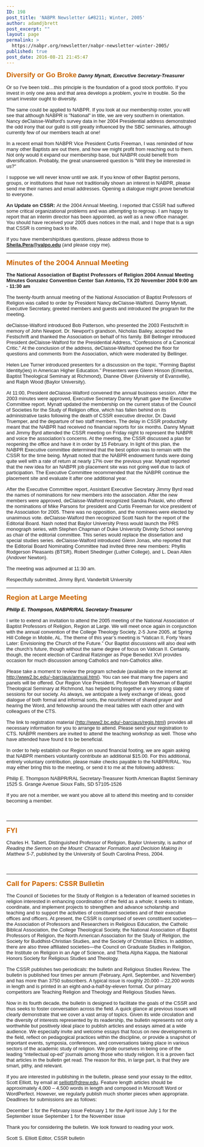```yaml
---
ID: 198
post_title: 'NABPR Newsletter &#8211; Winter, 2005'
author: adamdjbrett
post_excerpt: ""
layout: page
permalink: >
  https://nabpr.org/newsletter/nabpr-newsletter-winter-2005/
published: true
post_date: 2016-08-21 21:45:47
---
```

<span style="color: #cc6600; font-size: large;"><b><span style="font-family: Tahoma, Arial, 'Microsoft Sans Serif', 'Times New Roman';">Diversify or Go Broke</span></b></span><b></b><span style="font-family: Tahoma, Arial, 'Microsoft Sans Serif', 'Times New Roman';">
</span>
<em><strong><span style="font-family: Arial, Helvetica, sans-serif; font-size: small;">Danny Mynatt, Executive Secretary-Treasurer</span></strong></em>

<span style="font-family: Arial, Helvetica, sans-serif; font-size: small;">Or so I've been told…this principle is the foundation of a good stock portfolio. If you invest in only one area and that area develops a problem, you're in trouble. So the smart investor ought to diversity.</span>

<span style="font-family: Arial, Helvetica, sans-serif; font-size: small;">The same could be applied to NABPR. If you look at our membership roster, you will see that although NABPR is "National" in title, we are very southern in orientation. Nancy deClaisse-Walford's survey data in her 2004 Presidential address demonstrated the odd irony that our guild is still greatly influenced by the SBC seminaries, although currently few of our members teach at one!</span>

<span style="font-family: Arial, Helvetica, sans-serif; font-size: small;">In a recent email from NABPR Vice President Curtis Freeman, I was reminded of how many other Baptists are out there, and how we might profit from reaching out to them. Not only would it expand our membership base, but NABPR could benefit from diversification. Probably, the great unanswered question is "Will they be interested in us?"</span>

<span style="font-family: Arial, Helvetica, sans-serif; font-size: small;">I suppose we will never know until we ask. If you know of other Baptist persons, groups, or institutions that have not traditionally shown an interest in NABPR, please send me their names and email addresses. Opening a dialogue might prove beneficial to everyone.</span>

<span style="font-family: Arial, Helvetica, sans-serif; font-size: small;"><strong>An Update on CSSR:
</strong>At the 2004 Annual Meeting, I reported that CSSR had suffered some critical organizational problems and was attempting to regroup. I am happy to report that an interim director has been appointed, as well as a new office manager. You should have received your 2005 dues notices in the mail, and I hope that is a sign that CSSR is coming back to life.</span>

<span style="font-family: Arial, Helvetica, sans-serif; font-size: small;">If you have membership/dues questions, please address those to <strong>Sheila.Pera@valpo.edu </strong>(and please copy me).</span>

<hr />

<span style="color: #cc6600; font-size: large;"><strong>Minutes of the 2004 Annual Meeting</strong></span>

<p align="left"><strong><span style="font-family: Arial, Helvetica, sans-serif; font-size: small;">The National Association of Baptist Professors of Religion
2004 Annual Meeting Minutes
Gonzalez Convention Center
San Antonio, TX
20 November 2004
9:00 am - 11:30 am</span></strong></p>

<span style="font-family: Arial, Helvetica, sans-serif; font-size: small;">The twenty-fourth annual meeting of the National Association of Baptist Professors of Religion was called to order by President Nancy deClaisse-Walford. Danny Mynatt, Executive Secretary, greeted members and guests and introduced the program for the meeting.</span>

<span style="font-family: Arial, Helvetica, sans-serif; font-size: small;">deClaisse-Walford introduced Bob Patterson, who presented the 2003 Festschrift in memory of John Newport. Dr. Newport’s grandson, Nicholas Bailey, accepted the Festschrift and thanked the Association on behalf of his family. Bill Bellinger introduced President deClaisse-Walford for the Presidential Address, “Confessions of a Canonical Critic.” At the conclusion of the address, deClaisse-Walford opened the floor for questions and comments from the Association, which were moderated by Bellinger.</span>

<span style="font-family: Arial, Helvetica, sans-serif; font-size: small;">Helen Lee Turner introduced presenters for a discussion on the topic, “Forming Baptist Identity(ies) in American Higher Education.” Presenters were Glenn Hinson (Emeritus, Baptist Theological Seminary at Richmond), Dianne Oliver (University of Evansville), and Ralph Wood (Baylor University).</span>

<span style="font-family: Arial, Helvetica, sans-serif; font-size: small;">At 11:00, President deClaisse-Walford convened the annual business session. After the 2003 minutes were approved, Executive Secretary Danny Mynatt gave the Executive Committee report. Mynatt updated the membership on the current status of the Council of Societies for the Study of Religion office, which has fallen behind on its administrative tasks following the death of CSSR executive director, Dr. David Truemper, and the departure of two staff members. The delay in CSSR productivity meant that the NABPR had received no financial reports for six months. Danny Mynatt and Jimmy Byrd attended the CSSR meeting on Friday night to represent the NABPR and voice the association’s concerns. At the meeting, the CSSR discussed a plan for reopening the office and have it in order by 15 February. In light of this plan, the NABPR Executive committee determined that the best option was to remain with the CSSR for the time being. Mynatt noted that the NABPR endowment funds were doing quite well with a rate of return at nearly 17% over the previous year. Mynatt reported that the new idea for an NABPR job placement site was not going well due to lack of participation. The Executive Committee recommended that the NABPR continue the placement site and evaluate it after one additional year.</span>

<span style="font-family: Arial, Helvetica, sans-serif; font-size: small;">After the Executive Committee report, Assistant Executive Secretary Jimmy Byrd read the names of nominations for new members into the association. After the new members were approved, deClaisse-Walford recognized Sandra Polaski, who offered the nominations of Mike Parsons for president and Curtis Freeman for vice president of the Association for 2005. There was no opposition, and the nominees were elected by unanimous vote. deClaisse-Walford then recognized Scott Nash for the report of the Editorial Board. Nash noted that Baylor University Press would launch the PRS monograph series, with Stephen Chapman of Duke University Divinity School serving as chair of the editorial committee. This series would replace the dissertation and special studies series. deClaisse-Walford introduced Glenn Jonas, who reported that the Editorial Board Nominating Committee had invited three new members: Phyllis Rodgerson Pleasants (BTSR), Robert Shedinger (Luther College), and L. Dean Allen (Andover Newton).</span>

<span style="font-family: Arial, Helvetica, sans-serif; font-size: small;">The meeting was adjourned at 11:30 am.</span>

<span style="font-family: Arial, Helvetica, sans-serif; font-size: small;">
Respectfully submitted,
Jimmy Byrd, Vanderbilt University
</span>

<hr />

<span style="color: #cc6600; font-size: large;"><strong>Region at Large Meeting</strong></span>

<span style="color: #000000; font-size: medium;"><strong><em><span style="font-family: Arial, Helvetica, sans-serif; font-size: small;">Philip E. Thompson, NABPR/RAL Secretary-Treasurer</span></em></strong></span>

<span style="font-family: Arial, Helvetica, sans-serif; font-size: small;">I write to extend an invitation to attend the 2005 meeting of the National Association of Baptist Professors of Religion, Region at Large. We will meet once again in conjunction with the annual convention of the College Theology Society, 2-5 June 2005, at Spring Hill College in Mobile, AL. The theme of this year’s meeting is “Vatican II, Forty Years Later: Envisioning the Church of the Future.” Our Baptist discussions will also deal with the church’s future, though without the same degree of focus on Vatican II. Certainly, though, the recent election of Cardinal Ratzinger as Pope Benedict XVI provides occasion for much discussion among Catholics and non-Catholics alike.</span>

<span style="font-family: Arial, Helvetica, sans-serif; font-size: small;">Please take a moment to review the program schedule (available on the internet at: http://www2.bc.edu/~barciaus/annual.html). You can see that many fine papers and panels will be offered. Our Region Vice President, Professor Beth Newman of Baptist Theological Seminary at Richmond, has helped bring together a very strong slate of sessions for our society. As always, we anticipate a lively exchange of ideas, good dialogue of both formal and informal sorts, the nourishment of shared prayer and hearing the Word, and fellowship around the meal tables with each other and with colleagues of the CTS.</span>

<span style="font-family: Arial, Helvetica, sans-serif; font-size: small;">The link to registration material (http://www2.bc.edu/~barciaus/regis.html) provides all necessary information for you to arrange to attend. Please send your registration to CTS. NABPR members are invited to attend the teaching workshop as well. Those who have attended have found it to be beneficial.</span>

<span style="font-family: Arial, Helvetica, sans-serif; font-size: small;">In order to help establish our Region on sound financial footing, we are again asking that NABPR members voluntarily contribute an additional $15.00. For this additional, entirely voluntary contribution, please make checks payable to the NABPR/RAL. You may either bring this to the meeting, or send it to me at the following address:</span>

<span style="font-family: Arial, Helvetica, sans-serif; font-size: small;">Philip E. Thompson
NABPR/RAL Secretary-Treasurer
North American Baptist Seminary
1525 S. Grange Avenue
Sioux Falls, SD 57105-1526</span>

<span style="font-family: Arial, Helvetica, sans-serif; font-size: small;">If you are not a member, we want you above all to attend this meeting and to consider becoming a member.</span>

&nbsp;

<hr />

<span style="color: #cc6600; font-size: large;"><strong>FYI</strong></span>

<span style="font-family: Arial, Helvetica, sans-serif; font-size: small;">Charles H. Talbert, Distinguished Professor of Religion, Baylor University, is author of <em>Reading the Sermon on the Mount: Character Formation and Decision Making in Matthew 5-7</em>, published by the University of South Carolina Press, 2004.</span>

&nbsp;

<hr />

<span style="color: #cc6600; font-size: large;"><strong>Call for Papers: CSSR Bulletin</strong></span>

<span style="font-family: Arial, Helvetica, sans-serif; font-size: small;">The Council of Societies for the Study of Religion is a federation of learned societies in religion interested in enhancing coordination of the field as a whole; it seeks to initiate, coordinate, and implement projects to strengthen and advance scholarship and teaching and to support the activities of constituent societies and of their executive offices and officers. At present, the CSSR is comprised of seven constituent societies—the Association of Professors and Researchers in Religious Education, the Catholic Biblical Association, the College Theological Society, the National Association of Baptist Professors of Religion, the North American Association for the Study of Religion, the Society for Buddhist-Christian Studies, and the Society of Christian Ethics. In addition, there are also three affiliated societies—the Council on Graduate Studies in Religion, the Institute on Religion in an Age of Science, and Theta Alpha Kappa, the National Honors Society for Religious Studies and Theology.</span>

<span style="font-family: Arial, Helvetica, sans-serif; font-size: small;">The CSSR publishes two periodicals: the bulletin and Religious Studies Review. The bulletin is published four times per annum (February, April, September, and November) and has more than 3750 subscribers. A typical issue is roughly 20,000 – 22,200 words in length and is printed in an eight-and-a-half-by-eleven format. Our primary competitors are Teaching Religion and Theology and Religious Studies News.</span>

<span style="font-family: Arial, Helvetica, sans-serif; font-size: small;">Now in its fourth decade, the bulletin is designed to facilitate the goals of the CSSR and thus seeks to foster conversation across the field. A quick glance at previous issues will clearly demonstrate that we cover a vast array of topics. Given its wide circulation and the diversity of interests represented by its readership, the bulletin represents not only a worthwhile but positively ideal place to publish articles and essays aimed at a wide audience. We especially invite and welcome essays that focus on new developments in the field, reflect on pedagogical practices within the discipline, or provide a snapshot of important events, symposia, conferences, and conversations taking place in various sectors of the academic study of religion. We pride ourselves in being one of the leading “intellectual op-ed” journals among those who study religion. It is a proven fact that articles in the bulletin get read. The reason for this, in large part, is that they are smart, pithy, and relevant.</span>

<span style="font-family: Arial, Helvetica, sans-serif; font-size: small;">If you are interested in publishing in the bulletin, please send your essay to the editor, Scott Elliott, by email at selliott@drew.edu. Feature length articles should be approximately 4,000 – 4,500 words in length and composed in Microsoft Word or WordPerfect. However, we regularly publish much shorter pieces when appropriate. Deadlines for submissions are as follows:</span>

<span style="font-family: Arial, Helvetica, sans-serif; font-size: small;">December 1 for the February issue
February 1 for the April issue
July 1 for the September issue
September 1 for the November issue</span>

<span style="font-family: Arial, Helvetica, sans-serif; font-size: small;">Thank you for considering the bulletin. We look forward to reading your work.</span>

<span style="font-family: Arial, Helvetica, sans-serif; font-size: small;">Scott S. Elliott
Editor, CSSR bulletin</span>